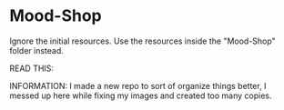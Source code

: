 # Mood-Shop
 
Ignore the initial resources. Use the resources inside the "Mood-Shop" folder instead.


READ THIS:

INFORMATION: I made a new repo to sort of organize things better, I messed up here while fixing my images and created too many copies.

